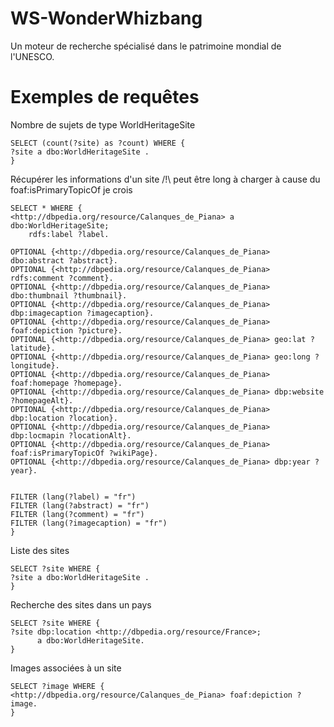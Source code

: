 # WS-WonderWhizbang
Un moteur de recherche spécialisé dans le patrimoine mondial de l'UNESCO.


# Exemples de requêtes

Nombre de sujets de type WorldHeritageSite
```sparql
SELECT (count(?site) as ?count) WHERE {
?site a dbo:WorldHeritageSite .
}
```

Récupérer les informations d'un site
/!\ peut être long à charger à cause du foaf:isPrimaryTopicOf je crois
```sparql
SELECT * WHERE {
<http://dbpedia.org/resource/Calanques_de_Piana> a dbo:WorldHeritageSite;
    rdfs:label ?label.

OPTIONAL {<http://dbpedia.org/resource/Calanques_de_Piana> dbo:abstract ?abstract}.
OPTIONAL {<http://dbpedia.org/resource/Calanques_de_Piana> rdfs:comment ?comment}.
OPTIONAL {<http://dbpedia.org/resource/Calanques_de_Piana> dbo:thumbnail ?thumbnail}.
OPTIONAL {<http://dbpedia.org/resource/Calanques_de_Piana> dbp:imagecaption ?imagecaption}.
OPTIONAL {<http://dbpedia.org/resource/Calanques_de_Piana> foaf:depiction ?picture}.
OPTIONAL {<http://dbpedia.org/resource/Calanques_de_Piana> geo:lat ?latitude}.
OPTIONAL {<http://dbpedia.org/resource/Calanques_de_Piana> geo:long ?longitude}.
OPTIONAL {<http://dbpedia.org/resource/Calanques_de_Piana> foaf:homepage ?homepage}.
OPTIONAL {<http://dbpedia.org/resource/Calanques_de_Piana> dbp:website ?homepageAlt}.
OPTIONAL {<http://dbpedia.org/resource/Calanques_de_Piana> dbp:location ?location}.
OPTIONAL {<http://dbpedia.org/resource/Calanques_de_Piana> dbp:locmapin ?locationAlt}.
OPTIONAL {<http://dbpedia.org/resource/Calanques_de_Piana> foaf:isPrimaryTopicOf ?wikiPage}.
OPTIONAL {<http://dbpedia.org/resource/Calanques_de_Piana> dbp:year ?year}.


FILTER (lang(?label) = "fr")
FILTER (lang(?abstract) = "fr")
FILTER (lang(?comment) = "fr")
FILTER (lang(?imagecaption) = "fr")
}
```

Liste des sites
```sparql
SELECT ?site WHERE {
?site a dbo:WorldHeritageSite .
}
```

Recherche des sites dans un pays
```sparql
SELECT ?site WHERE {
?site dbp:location <http://dbpedia.org/resource/France>;
      a dbo:WorldHeritageSite.
}
```

Images associées à un site
```sparql
SELECT ?image WHERE {
<http://dbpedia.org/resource/Calanques_de_Piana> foaf:depiction ?image.
}
```
